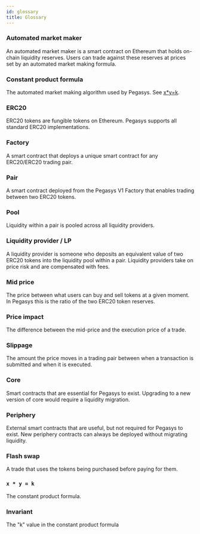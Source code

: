 ```yaml
---
id: glossary
title: Glossary
---
```


### Automated market maker

An automated market maker is a smart contract on Ethereum that holds on-chain liquidity reserves. Users can trade against these reserves at prices set by an automated market making formula.

### Constant product formula

The automated market making algorithm used by Pegasys.
See [x\*y=k](#x--y--k).

### ERC20

ERC20 tokens are fungible tokens on Ethereum. Pegasys supports all standard ERC20 implementations.

### Factory

A smart contract that deploys a unique smart contract for any ERC20/ERC20 trading pair.

### Pair

A smart contract deployed from the Pegasys V1 Factory that enables trading between two ERC20 tokens.

### Pool

Liquidity within a pair is pooled across all liquidity providers.

### Liquidity provider / LP

A liquidity provider is someone who deposits an equivalent value of two ERC20 tokens into the liquidity pool within a pair. Liquidity providers take on price risk and are compensated with fees.

### Mid price

The price between what users can buy and sell tokens at a given moment. In Pegasys this is the ratio of the two ERC20 token reserves.

### Price impact

The difference between the mid-price and the execution price of a trade.

### Slippage

The amount the price moves in a trading pair between when a transaction is submitted and when it is executed.

### Core

Smart contracts that are essential for Pegasys to exist. Upgrading to a new version of core would require a liquidity migration.

### Periphery

External smart contracts that are useful, but not required for Pegasys to exist. New periphery contracts can always be deployed without migrating liquidity.

### Flash swap

A trade that uses the tokens being purchased before paying for them.

### `x * y = k`

The constant product formula.

### Invariant

The "k" value in the constant product formula

